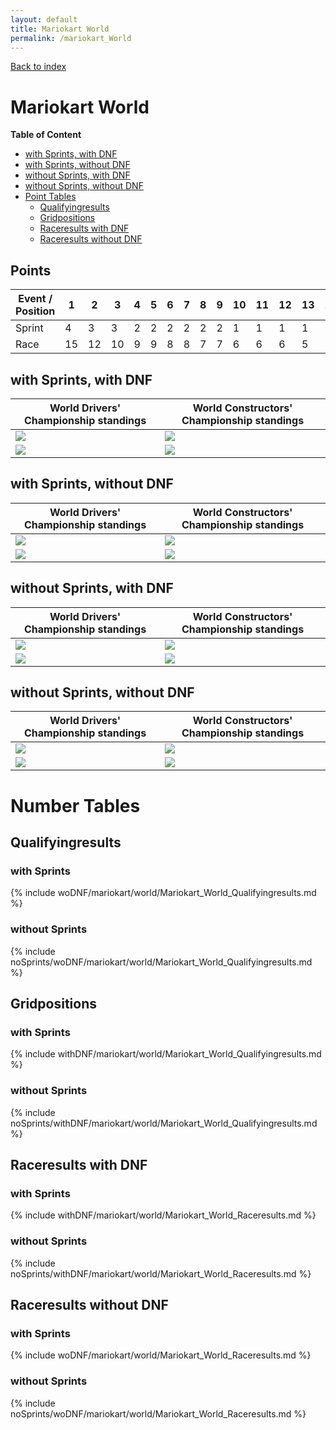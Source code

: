 ```yaml
---
layout: default
title: Mariokart World
permalink: /mariokart_World
---
```


[Back to index](/F1_2025_Different_Point_Systems/)

# Mariokart World

**Table of Content**

- [with Sprints, with DNF](/F1_2025_Different_Point_Systems/mariokart_World/#ww)
- [with Sprints, without DNF](/F1_2025_Different_Point_Systems/mariokart_World/#wn)
- [without Sprints, with DNF](/F1_2025_Different_Point_Systems/mariokart_World/#nw)
- [without Sprints, without DNF](/F1_2025_Different_Point_Systems/mariokart_World/#nn)
- [Point Tables](/F1_2025_Different_Point_Systems/mariokart_World/#tables)
  - [Qualifyingresults](/F1_2025_Different_Point_Systems/mariokart_World/#tq)
  - [Gridpositions](/F1_2025_Different_Point_Systems/mariokart_World/#tg)
  - [Raceresults with DNF](/F1_2025_Different_Point_Systems/mariokart_World/#tw)
  - [Raceresults without DNF](/F1_2025_Different_Point_Systems/mariokart_World/#tn)

## Points

| Event / Position | 1 | 2 | 3 | 4 | 5 | 6 | 7 | 8 | 9 | 10 | 11 | 12 | 13 | 14 | 15 | 16 | 17 | 18 | 19 | 20 |
| - | - | - | - | - | - | - | - | - | - | - | - | - | - | - | - | - | - | - | - | - |
| Sprint | 4 | 3 | 3 | 2 | 2 | 2 | 2 | 2 | 2 | 1 | 1 | 1 | 1 | 1 | 1 | 1 | 1 | 1 | 0 | 0 |
| Race | 15 | 12 | 10 | 9 | 9 | 8 | 8 | 7 | 7 | 6 | 6 | 6 | 5 | 5 | 5 | 4 | 4 | 4 | 3 | 3 |

## <a id="ww"></a> with Sprints, with DNF

| World Drivers' Championship standings | World Constructors' Championship standings |
| - | - |
| ![](/F1_2025_Different_Point_Systems/docs/assets/withDNF/mariokart/world/Mariokart_World_Qualifyingresults.png) | ![](/F1_2025_Different_Point_Systems/docs/assets/withDNF/mariokart/world/constructors_Mariokart_World_Qualifyingresults.png) |
| ![](/F1_2025_Different_Point_Systems/docs/assets/withDNF/mariokart/world/Mariokart_World_Raceresults.png) | ![](/F1_2025_Different_Point_Systems/docs/assets/withDNF/mariokart/world/constructors_Mariokart_World_Raceresults.png) |

## <a id="wn"></a> with Sprints, without DNF

| World Drivers' Championship standings | World Constructors' Championship standings |
| - | - |
| ![](/F1_2025_Different_Point_Systems/docs/assets/woDNF/mariokart/world/Mariokart_World_Qualifyingresults.png) | ![](/F1_2025_Different_Point_Systems/docs/assets/woDNF/mariokart/world/constructors_Mariokart_World_Qualifyingresults.png) |
| ![](/F1_2025_Different_Point_Systems/docs/assets/woDNF/mariokart/world/Mariokart_World_Raceresults.png) | ![](/F1_2025_Different_Point_Systems/docs/assets/woDNF/mariokart/world/constructors_Mariokart_World_Raceresults.png) |

## <a id="nw"></a> without Sprints, with DNF

| World Drivers' Championship standings | World Constructors' Championship standings |
| - | - |
| ![](/F1_2025_Different_Point_Systems/docs/assets/noSprints/withDNF/mariokart/world/Mariokart_World_Qualifyingresults.png) | ![](/F1_2025_Different_Point_Systems/docs/assets/noSprints/withDNF/mariokart/world/constructors_Mariokart_World_Qualifyingresults.png) |
| ![](/F1_2025_Different_Point_Systems/docs/assets/noSprints/withDNF/mariokart/world/Mariokart_World_Raceresults.png) | ![](/F1_2025_Different_Point_Systems/docs/assets/noSprints/withDNF/mariokart/world/constructors_Mariokart_World_Raceresults.png) |

## <a id="nn"></a> without Sprints, without DNF

| World Drivers' Championship standings | World Constructors' Championship standings |
| - | - |
| ![](/F1_2025_Different_Point_Systems/docs/assets/noSprints/woDNF/mariokart/world/Mariokart_World_Qualifyingresults.png) | ![](/F1_2025_Different_Point_Systems/docs/assets/noSprints/woDNF/mariokart/world/constructors_Mariokart_World_Qualifyingresults.png) |
| ![](/F1_2025_Different_Point_Systems/docs/assets/noSprints/woDNF/mariokart/world/Mariokart_World_Raceresults.png) | ![](/F1_2025_Different_Point_Systems/docs/assets/noSprints/woDNF/mariokart/world/constructors_Mariokart_World_Raceresults.png) |

# <a id="tables"></a> Number Tables

## <a id="tq"></a> Qualifyingresults

### with Sprints

{% include woDNF/mariokart/world/Mariokart_World_Qualifyingresults.md %}

### without Sprints

{% include noSprints/woDNF/mariokart/world/Mariokart_World_Qualifyingresults.md %}

## <a id="tg"></a> Gridpositions

### with Sprints

{% include withDNF/mariokart/world/Mariokart_World_Qualifyingresults.md %}

### without Sprints

{% include noSprints/withDNF/mariokart/world/Mariokart_World_Qualifyingresults.md %}

## <a id="tw"></a> Raceresults with DNF

### with Sprints

{% include withDNF/mariokart/world/Mariokart_World_Raceresults.md %}

### without Sprints

{% include noSprints/withDNF/mariokart/world/Mariokart_World_Raceresults.md %}

## <a id="tn"></a> Raceresults without DNF

### with Sprints

{% include woDNF/mariokart/world/Mariokart_World_Raceresults.md %}

### without Sprints

{% include noSprints/woDNF/mariokart/world/Mariokart_World_Raceresults.md %}
